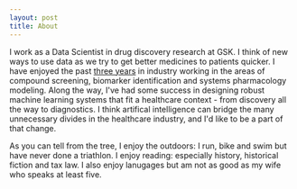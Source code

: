 ```yaml
---
layout: post
title: About
---
```


I work as a Data Scientist in drug discovery research at GSK. I think of new ways to use data as we try to get better medicines to patients quicker. I have enjoyed the past [three years](https://www.linkedin.com/in/yusuf-roohani-bb195231/) in industry working in the areas of compound screening, biomarker identification and systems pharmacology modeling. Along the way, I've had some success in designing robust machine learning systems that fit a healthcare context - from discovery all the way to diagnostics. I think artifical intelligence can bridge the many unnecessary divides in the healthcare industry, and I'd like to be a part of that change.

As you can tell from the tree, I enjoy the outdoors: I run, bike and swim but have never done a triathlon. I enjoy reading: especially history, historical fiction and tax law. I also enjoy lanugages but am not as good as my wife who speaks at least five.
